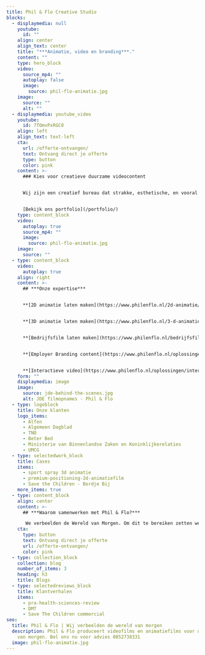 ```yaml
---
title: Phil & Flo Creative Studio
blocks:
  - displaymedia: null
    youtube:
      id: ""
    align: center
    align_text: center
    title: "***Animatie, video en branding***."
    content: ""
    type: hero_block
    video:
      source_mp4: ""
      autoplay: false
      image:
        source: phil-flo-animatie.jpg
    image:
      source: ""
      alt: ""
  - displaymedia: youtube_video
    youtube:
      id: 7TOmvPxRGC8
    align: left
    align_text: text-left
    cta:
      url: /offerte-ontvangen/
      text: Ontvang direct je offerte
      type: button
      color: pink
    content: >-
      ### Kies voor creatieve duurzame videocontent


      Wij zijn een creatief bureau dat strakke, esthetische, en vooral mooie videofilms en animaties maakt. Op deze manier helpen wij onze klanten hun producten en diensten zo effectief mogelijk te vertalen voor hun publiek.


      [Bekijk ons portfolio](/portfolio/)
    type: content_block
    video:
      autoplay: true
      source_mp4: ""
      image:
        source: phil-flo-animatie.jpg
    image:
      source: ""
  - type: content_block
    video:
      autoplay: true
    align: right
    content: >-
      ## ***Onze expertise***


      **[2D animatie laten maken](https://www.philenflo.nl/2d-animatie/)**


      **[3D animatie laten maken](https://www.philenflo.nl/3-d-animatie-laten-maken/)**


      **[Bedrijfsfilm laten maken](https://www.philenflo.nl/bedrijfsfilm-laten-maken/)**


      **[Employer Branding content](https://www.philenflo.nl/oplossingen/employer-branding/)**


      **[Interactieve video](https://www.philenflo.nl/oplossingen/interactieve-video/)**
    form: ""
    displaymedia: image
    image:
      source: jde-behind-the-scenes.jpg
      alt: JDE filmopnames - Phil & Flo
  - type: logoblock
    title: Onze klanten
    logo_items:
      - Alfen
      - Algemeen Dagblad
      - TNO
      - Beter Bed
      - Ministerie van Binnenlandse Zaken en Koninklijkerelaties
      - UMCG
  - type: selectedwork_block
    title: Cases
    items:
      - sport spray 3d animatie
      - premium-positioning-2d-animatiefilm
      - Save the Children - Bordje Bij
    more_items: true
  - type: content_block
    align: center
    content: >-
      ## ***Waarom samenwerken met Phil & Flo?***

       We verbeelden de Wereld van Morgen. Om dit te bereiken zetten we onze creativiteit in voor sectoren die in onze ogen het verschil gaan maken. Wij streven met ons team elke dag naar het beste eindresultaat. Onze klanten beoordelen ons niet voor niets met 4,9 sterren van de 5. Dat komt door de hoge kwaliteit videofilms en animatiefilms die we produceren. Daarnaast is een goede samenwerking bij ons cruciaal voor het beste eindresultaat. Onze kennis van de branches zorg, onderwijs, duurzame energie, innovatieve tech en goede doelen is zeer groot. Daarom begrijpen wij jouw doelen en uitdagingen als geen ander. Wacht niet langer en bel ons voor vrijblijvend advies. **[085 - 2738331](tel:0852738331)**
    cta:
      type: button
      text: Ontvang direct je offerte
      url: /offerte-ontvangen/
      color: pink
  - type: collection_block
    collection: blog
    number_of_items: 3
    heading: h3
    title: Blogs
  - type: selectedreviews_block
    title: Klantverhalen
    items:
      - pra-health-sciences-review
      - DMT
      - Save The Children commercial
seo:
  title: Phil & Flo | Wij verbeelden de wereld van morgen
  description: Phil & Flo produceert videofilms en animatiefilms voor de wereld
    van morgen. Bel ons nu voor advies 0852738331
  image: phil-flo-animatie.jpg
---
```

